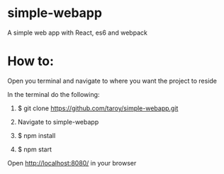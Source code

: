 # simple-webapp

A simple web app with React, es6 and webpack

# How to: 
Open you terminal and navigate to where you want the project to reside

In the terminal do the following:

1. $ git clone https://github.com/taroy/simple-webapp.git

2. Navigate to simple-webapp

3. $ npm install

4. $ npm start

Open [http://localhost:8080/](http://localhost:8080/) in your browser 
